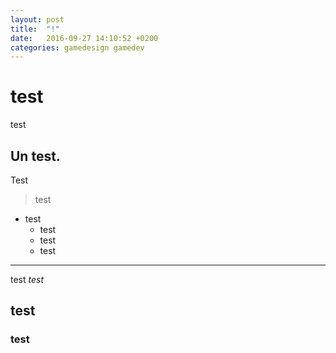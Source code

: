 ```yaml
---
layout: post
title:  "!"
date:   2016-09-27 14:10:52 +0200
categories: gamedesign gamedev
---
```

# test
test
## Un test.

Test
> test
* test	
	- test
	- test
	- test

---

test *test*

## test
### test